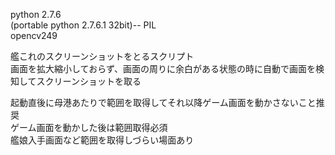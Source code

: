 python 2.7.6  
(portable python 2.7.6.1 32bit)--
PIL  
opencv249  

艦これのスクリーンショットをとるスクリプト  
画面を拡大縮小しておらず、画面の周りに余白がある状態の時に自動で画面を検知してスクリーンショットを取る  
  
起動直後に母港あたりで範囲を取得してそれ以降ゲーム画面を動かさないこと推奨  
ゲーム画面を動かした後は範囲取得必須  
艦娘入手画面など範囲を取得しづらい場面あり
